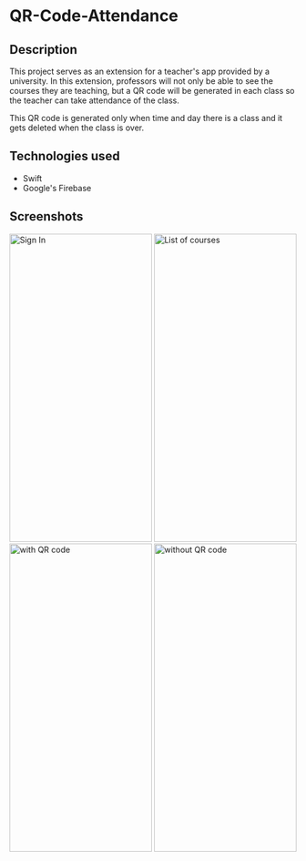 # QR-Code-Attendance

## Description
This project serves as an extension for a teacher's app provided by a university. In this extension, professors will not only be able to see the courses they are teaching, but a QR code will be generated in each class so the teacher can take attendance of the class.

This QR code is generated only when time and day there is a class and it gets deleted when the class is over.

## Technologies used
- Swift
- Google's Firebase

## Screenshots
<div float="left">
  <img width="250" height="541" alt="Sign In" src="https://user-images.githubusercontent.com/35877147/128759689-f3e2e148-f93c-4cf3-b4a2-3ce926b40ec2.png">
  <img width="250" height="541" alt="List of courses" src="https://user-images.githubusercontent.com/35877147/128758506-0dd849c4-f657-476b-bb08-995c417930c3.png">
  <img width="250" height="541" alt="with QR code" src="https://user-images.githubusercontent.com/35877147/128759118-af5c1a01-0f12-4e16-ba8f-b1c8641b67ab.png">
  <img width="250" height="541" alt="without QR code" src="https://user-images.githubusercontent.com/35877147/128759157-2ce08bd3-42b4-4dc9-ab38-e315490ee832.png">
</div>

